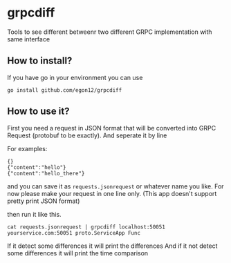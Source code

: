 # grpcdiff
Tools to see different betweenr two different GRPC implementation with same interface

## How to install?
If you have go in your environment you can use
```
go install github.com/egon12/grpcdiff
```

## How to use it?
First you need a request in JSON format that will be converted into
GRPC Request (protobuf to be exactly). And seperate it by line

For examples:

```
{}
{"content":"hello"}
{"content":"hello_there"}
```

and you can save it as `requests.jsonrequest` or whatever name you like.
For now please make your request in one line only. (This app doesn't support pretty print
JSON format)

then run it like this.

```
cat requests.jsonrequest | grpcdiff localhost:50051 yourservice.com:50051 proto.ServiceApp Func
```

If it detect some differences it will print the differences 
And if it not detect some differences it will print the time comparison

